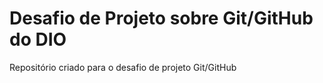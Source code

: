 # Desafio de Projeto sobre Git/GitHub do DIO
Repositório criado para o desafio de projeto Git/GitHub
